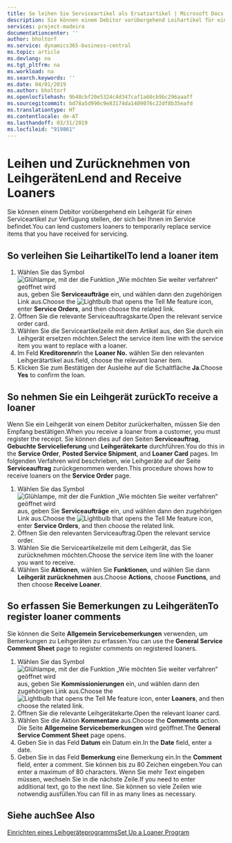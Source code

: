 ```yaml
---
title: So leihen Sie Serviceartikel als Ersatzartikel | Microsoft Docs
description: Sie können einem Debitor vorübergehend Leihartikel für einen Serviceartikel zur Verfügung stellen, der sich bei Ihnen im Service befindet.
services: project-madeira
documentationcenter: ''
author: bholtorf
ms.service: dynamics365-business-central
ms.topic: article
ms.devlang: na
ms.tgt_pltfrm: na
ms.workload: na
ms.search.keywords: ''
ms.date: 04/01/2019
ms.author: bholtorf
ms.openlocfilehash: 9b48cbf20e5324c4d347caf1a60cb9bc296aaaff
ms.sourcegitcommit: bd78a5d990c9e83174da1409076c22df8b35eafd
ms.translationtype: HT
ms.contentlocale: de-AT
ms.lasthandoff: 03/31/2019
ms.locfileid: "919861"
---
```

# <a name="lend-and-receive-loaners"></a><span data-ttu-id="71f76-103">Leihen und Zurücknehmen von Leihgeräten</span><span class="sxs-lookup"><span data-stu-id="71f76-103">Lend and Receive Loaners</span></span>
<span data-ttu-id="71f76-104">Sie können einem Debitor vorübergehend ein Leihgerät für einen Serviceartikel zur Verfügung stellen, der sich bei Ihnen im Service befindet.</span><span class="sxs-lookup"><span data-stu-id="71f76-104">You can lend customers loaners to temporarily replace service items that you have received for servicing.</span></span>  
  
## <a name="to-lend-a-loaner-item"></a><span data-ttu-id="71f76-105">So verleihen Sie Leihartikel</span><span class="sxs-lookup"><span data-stu-id="71f76-105">To lend a loaner item</span></span>    
1. <span data-ttu-id="71f76-106">Wählen Sie das Symbol ![Glühlampe, mit der die Funktion „Wie möchten Sie weiter verfahren“ geöffnet wird](media/ui-search/search_small.png "Wie möchten Sie weiter verfahren?") aus, geben Sie **Serviceaufträge** ein, und wählen dann den zugehörigen Link aus.</span><span class="sxs-lookup"><span data-stu-id="71f76-106">Choose the ![Lightbulb that opens the Tell Me feature](media/ui-search/search_small.png "Tell me what you want to do") icon, enter **Service Orders**, and then choose the related link.</span></span>  
2. <span data-ttu-id="71f76-107">Öffnen Sie die relevante Serviceauftragskarte.</span><span class="sxs-lookup"><span data-stu-id="71f76-107">Open the relevant service order card.</span></span>  
3. <span data-ttu-id="71f76-108">Wählen Sie die Serviceartikelzeile mit dem Artikel aus, den Sie durch ein Leihgerät ersetzen möchten.</span><span class="sxs-lookup"><span data-stu-id="71f76-108">Select the service item line with the service item you want to replace with a loaner.</span></span>  
4. <span data-ttu-id="71f76-109">Im Feld **Kreditorennr**</span><span class="sxs-lookup"><span data-stu-id="71f76-109">In the **Loaner No.**</span></span> <span data-ttu-id="71f76-110">wählen Sie den relevanten Leihgerätartikel aus.</span><span class="sxs-lookup"><span data-stu-id="71f76-110">field, choose the relevant loaner item.</span></span>  
5. <span data-ttu-id="71f76-111">Klicken Sie zum Bestätigen der Ausleihe auf die Schaltfläche **Ja**.</span><span class="sxs-lookup"><span data-stu-id="71f76-111">Choose **Yes** to confirm the loan.</span></span>  

## <a name="to-receive-a-loaner"></a><span data-ttu-id="71f76-112">So nehmen Sie ein Leihgerät zurück</span><span class="sxs-lookup"><span data-stu-id="71f76-112">To receive a loaner</span></span>  
<span data-ttu-id="71f76-113">Wenn Sie ein Leihgerät von einem Debitor zurückerhalten, müssen Sie den Empfang bestätigen.</span><span class="sxs-lookup"><span data-stu-id="71f76-113">When you receive a loaner from a customer, you must register the receipt.</span></span> <span data-ttu-id="71f76-114">Sie können dies auf den Seiten **Serviceauftrag**, **Gebuchte Servicelieferung** und **Leihgerätekarte** durchführen.</span><span class="sxs-lookup"><span data-stu-id="71f76-114">You do this in the **Service Order**, **Posted Service Shipment**, and **Loaner Card** pages.</span></span> <span data-ttu-id="71f76-115">Im folgenden Verfahren wird beschrieben, wie Leihgeräte auf der Seite **Serviceauftrag** zurückgenommen werden.</span><span class="sxs-lookup"><span data-stu-id="71f76-115">This procedure shows how to receive loaners on the **Service Order** page.</span></span>  
  
1. <span data-ttu-id="71f76-116">Wählen Sie das Symbol ![Glühlampe, mit der die Funktion „Wie möchten Sie weiter verfahren“ geöffnet wird](media/ui-search/search_small.png "Wie möchten Sie weiter verfahren?") aus, geben Sie **Serviceaufträge** ein, und wählen dann den zugehörigen Link aus.</span><span class="sxs-lookup"><span data-stu-id="71f76-116">Choose the ![Lightbulb that opens the Tell Me feature](media/ui-search/search_small.png "Tell me what you want to do") icon, enter **Service Orders**, and then choose the related link.</span></span>  
2. <span data-ttu-id="71f76-117">Öffnen Sie den relevanten Serviceauftrag.</span><span class="sxs-lookup"><span data-stu-id="71f76-117">Open the relevant service order.</span></span>  
3. <span data-ttu-id="71f76-118">Wählen Sie die Serviceartikelzeile mit dem Leihgerät, das Sie zurücknehmen möchten.</span><span class="sxs-lookup"><span data-stu-id="71f76-118">Choose the service item line with the loaner you want to receive.</span></span>  
4. <span data-ttu-id="71f76-119">Wählen Sie **Aktionen**, wählen Sie **Funktionen**, und wählen Sie dann **Leihgerät zurücknehmen** aus.</span><span class="sxs-lookup"><span data-stu-id="71f76-119">Choose **Actions**, choose **Functions**, and then choose **Receive Loaner**.</span></span>  

## <a name="to-register-loaner-comments"></a><span data-ttu-id="71f76-120">So erfassen Sie Bemerkungen zu Leihgeräten</span><span class="sxs-lookup"><span data-stu-id="71f76-120">To register loaner comments</span></span>  
<span data-ttu-id="71f76-121">Sie können die Seite **Allgemein Servicebemerkungen** verwenden, um Bemerkungen zu Leihgeräten zu erfassen.</span><span class="sxs-lookup"><span data-stu-id="71f76-121">You can use the **General Service Comment Sheet** page to register comments on registered loaners.</span></span>  
  
1. <span data-ttu-id="71f76-122">Wählen Sie das Symbol ![Glühlampe, mit der die Funktion „Wie möchten Sie weiter verfahren“ geöffnet wird](media/ui-search/search_small.png "Wie möchten Sie weiter verfahren?") aus, geben Sie **Kommissionierungen** ein, und wählen dann den zugehörigen Link aus.</span><span class="sxs-lookup"><span data-stu-id="71f76-122">Choose the ![Lightbulb that opens the Tell Me feature](media/ui-search/search_small.png "Tell me what you want to do") icon, enter **Loaners**, and then choose the related link.</span></span>  
2. <span data-ttu-id="71f76-123">Öffnen Sie die relevante Leihgerätekarte.</span><span class="sxs-lookup"><span data-stu-id="71f76-123">Open the relevant loaner card.</span></span>  
3. <span data-ttu-id="71f76-124">Wählen Sie die Aktion **Kommentare** aus.</span><span class="sxs-lookup"><span data-stu-id="71f76-124">Choose the **Comments** action.</span></span> <span data-ttu-id="71f76-125">Die Seite **Allgemeine Servicebemerkungen** wird geöffnet.</span><span class="sxs-lookup"><span data-stu-id="71f76-125">The **General Service Comment Sheet** page opens.</span></span>  
4. <span data-ttu-id="71f76-126">Geben Sie in das Feld **Datum** ein Datum ein.</span><span class="sxs-lookup"><span data-stu-id="71f76-126">In the **Date** field, enter a date.</span></span>  
5. <span data-ttu-id="71f76-127">Geben Sie in das Feld **Bemerkung** eine Bemerkung ein.</span><span class="sxs-lookup"><span data-stu-id="71f76-127">In the **Comment** field, enter a comment.</span></span> <span data-ttu-id="71f76-128">Sie können bis zu 80 Zeichen eingeben.</span><span class="sxs-lookup"><span data-stu-id="71f76-128">You can enter a maximum of 80 characters.</span></span> <span data-ttu-id="71f76-129">Wenn Sie mehr Text eingeben müssen, wechseln Sie in die nächste Zeile.</span><span class="sxs-lookup"><span data-stu-id="71f76-129">If you need to enter additional text, go to the next line.</span></span> <span data-ttu-id="71f76-130">Sie können so viele Zeilen wie notwendig ausfüllen.</span><span class="sxs-lookup"><span data-stu-id="71f76-130">You can fill in as many lines as necessary.</span></span>  
  
## <a name="see-also"></a><span data-ttu-id="71f76-131">Siehe auch</span><span class="sxs-lookup"><span data-stu-id="71f76-131">See Also</span></span>  
[<span data-ttu-id="71f76-132">Einrichten eines Leihgeräteprogramms</span><span class="sxs-lookup"><span data-stu-id="71f76-132">Set Up a Loaner Program</span></span>](service-how-setup-loaner-program.md)   
